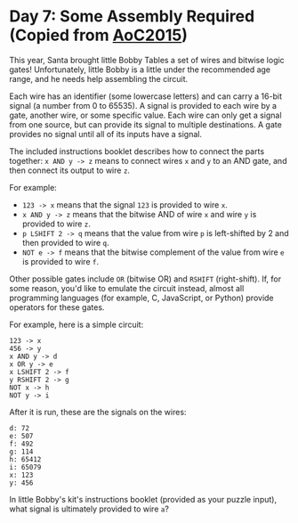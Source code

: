 # Day 7: Some Assembly Required (Copied from [AoC2015](http://adventofcode.com/2015/day/7))

This year, Santa brought little Bobby Tables a set of wires and bitwise logic gates! Unfortunately, little Bobby is a little under the recommended age range, and he needs help assembling the circuit.

Each wire has an identifier (some lowercase letters) and can carry a 16-bit signal (a number from 0 to 65535). A signal is provided to each wire by a gate, another wire, or some specific value. Each wire can only get a signal from one source, but can provide its signal to multiple destinations. A gate provides no signal until all of its inputs have a signal.

The included instructions booklet describes how to connect the parts together: `x AND y -> z` means to connect wires `x` and `y` to an AND gate, and then connect its output to wire `z`.

For example:

* `123 -> x` means that the signal `123` is provided to wire `x`.
* `x AND y -> z` means that the bitwise AND of wire `x` and wire `y` is provided to wire `z`.
* `p LSHIFT 2 -> q` means that the value from wire `p` is left-shifted by 2 and then provided to wire `q`.
* `NOT e -> f` means that the bitwise complement of the value from wire `e` is provided to wire `f`.

Other possible gates include `OR` (bitwise OR) and `RSHIFT` (right-shift). If, for some reason, you'd like to emulate the circuit instead, almost all programming languages (for example, C, JavaScript, or Python) provide operators for these gates.

For example, here is a simple circuit:

	123 -> x
	456 -> y
	x AND y -> d
	x OR y -> e
	x LSHIFT 2 -> f
	y RSHIFT 2 -> g
	NOT x -> h
	NOT y -> i

After it is run, these are the signals on the wires:

	d: 72
	e: 507
	f: 492
	g: 114
	h: 65412
	i: 65079
	x: 123
	y: 456

In little Bobby's kit's instructions booklet (provided as your puzzle input), what signal is ultimately provided to wire `a`?
